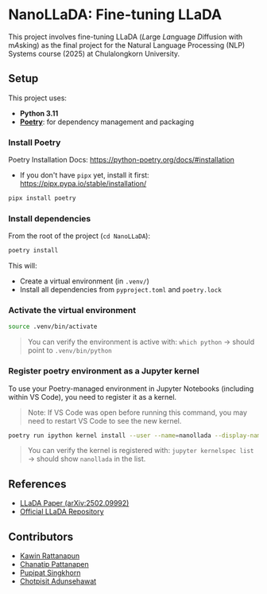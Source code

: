 # NanoLLaDA: Fine-tuning LLaDA
This project involves fine-tuning LLaDA (*L*arge *La*nguage *D*iffusion with m*A*sking) as the final project for the Natural Language Processing (NLP) Systems course (2025) at Chulalongkorn University.

## Setup
This project uses:
- **Python 3.11**
- **[Poetry](https://python-poetry.org/)**: for dependency management and packaging

### Install Poetry
Poetry Installation Docs: https://python-poetry.org/docs/#installation
- If you don't have `pipx` yet, install it first: https://pipx.pypa.io/stable/installation/
```bash
pipx install poetry
```

### Install dependencies
From the root of the project (`cd NanoLLaDA`):
```bash
poetry install
```
This will:
- Create a virtual environment (in `.venv/`)
- Install all dependencies from `pyproject.toml` and `poetry.lock`

### Activate the virtual environment
```bash
source .venv/bin/activate
```
> You can verify the environment is active with: `which python` → should point to `.venv/bin/python`

### Register poetry environment as a Jupyter kernel
To use your Poetry-managed environment in Jupyter Notebooks (including within VS Code), you need to register it as a kernel.
> Note: If VS Code was open before running this command, you may need to restart VS Code to see the new kernel.
```bash
poetry run ipython kernel install --user --name=nanollada --display-name "Python (nanollada)"
```
> You can verify the kernel is registered with: `jupyter kernelspec list` → should show `nanollada` in the list.


## References
- [LLaDA Paper (arXiv:2502.09992)](https://arxiv.org/abs/2502.09992)
- [Official LLaDA Repository](https://github.com/ML-GSAI/LLaDA)

## Contributors
- [Kawin Rattanapun](https://github.com/athensclub)
- [Chanatip Pattanapen](https://github.com/demonstem)
- [Pupipat Singkhorn](https://github.com/pupipatsk)
- [Chotpisit Adunsehawat](https://github.com/Nacnano)
